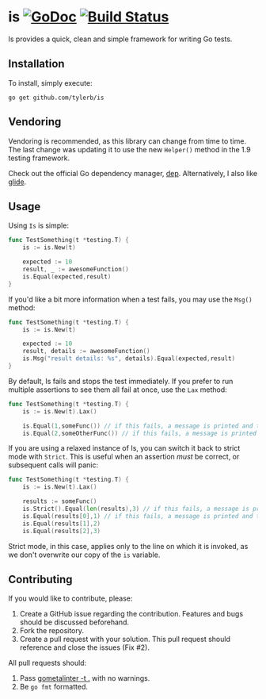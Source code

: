 # is [![GoDoc](https://godoc.org/github.com/tylerb/is?status.png)](http://godoc.org/github.com/tylerb/is) [![Build Status](https://circleci.com/gh/tylerb/is.svg?style=shield&circle-token=94428439ffc6eda6471dc218471dab20985f444c)](https://circleci.com/gh/tylerb/is)

Is provides a quick, clean and simple framework for writing Go tests.

## Installation

To install, simply execute:

```
go get github.com/tylerb/is
```

## Vendoring

Vendoring is recommended, as this library can change from time to time. The last change was updating it to use the new `Helper()` method in the 1.9 testing framework.

Check out the official Go dependency manager, [dep](https://github.com/golang/dep). Alternatively, I also like [glide](https://github.com/Masterminds/glide).

## Usage

Using `Is` is simple:

```go
func TestSomething(t *testing.T) {
	is := is.New(t)

	expected := 10
	result, _ := awesomeFunction()
	is.Equal(expected,result)
}
```

If you'd like a bit more information when a test fails, you may use the `Msg()` method:

```go
func TestSomething(t *testing.T) {
	is := is.New(t)

	expected := 10
	result, details := awesomeFunction()
	is.Msg("result details: %s", details).Equal(expected,result)
}
```

By default, Is fails and stops the test immediately. If you prefer to run multiple assertions to see them all fail at once, use the `Lax` method:

```go
func TestSomething(t *testing.T) {
	is := is.New(t).Lax()

	is.Equal(1,someFunc()) // if this fails, a message is printed and the test continues
	is.Equal(2,someOtherFunc()) // if this fails, a message is printed and the test continues
```

If you are using a relaxed instance of Is, you can switch it back to strict mode with `Strict`. This is useful when an assertion *must* be correct, or subsequent calls will panic:

```go
func TestSomething(t *testing.T) {
	is := is.New(t).Lax()

	results := someFunc()
	is.Strict().Equal(len(results),3) // if this fails, a message is printed and testing stops
	is.Equal(results[0],1) // if this fails, a message is printed and testing continues
	is.Equal(results[1],2)
	is.Equal(results[2],3)
```

Strict mode, in this case, applies only to the line on which it is invoked, as we don't overwrite our copy of the `is` variable.

## Contributing

If you would like to contribute, please:

1. Create a GitHub issue regarding the contribution. Features and bugs should be discussed beforehand.
2. Fork the repository.
3. Create a pull request with your solution. This pull request should reference and close the issues (Fix #2).

All pull requests should:

1. Pass [gometalinter -t .](https://github.com/alecthomas/gometalinter) with no warnings.
2. Be `go fmt` formatted.
